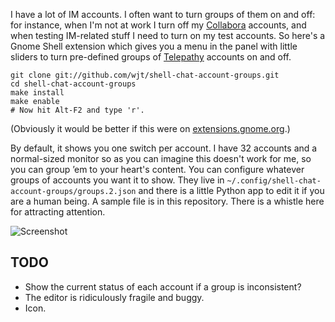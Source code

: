 I have a lot of IM accounts. I often want to turn groups of them on and off:
for instance, when I'm not at work I turn off my [Collabora][] accounts, and
when testing IM-related stuff I need to turn on my test accounts. So here's a
Gnome Shell extension which gives you a menu in the panel with little sliders
to turn pre-defined groups of [Telepathy][] accounts on and off.

    git clone git://github.com/wjt/shell-chat-account-groups.git
    cd shell-chat-account-groups
    make install
    make enable
    # Now hit Alt-F2 and type 'r'.

(Obviously it would be better if this were on
[extensions.gnome.org](http://extensions.gnome.org).)

By default, it shows you one switch per account. I have 32 accounts and a
normal-sized monitor so as you can imagine this doesn't work for me, so you can
group ’em to your heart's content. You can configure whatever groups of
accounts you want it to show. They live in
`~/.config/shell-chat-account-groups/groups.2.json` and there is a little
Python app to edit it if you are a human being. A sample file is in this
repository. There is a whistle here for attracting attention.

[Collabora]: http://collabora.com/
[Telepathy]: http://telepathy.freedesktop.org/

![Screenshot](http://willthompson.co.uk/misc/account-groups.png)

## TODO

* Show the current status of each account if a group is inconsistent?
* The editor is ridiculously fragile and buggy.
* Icon.

